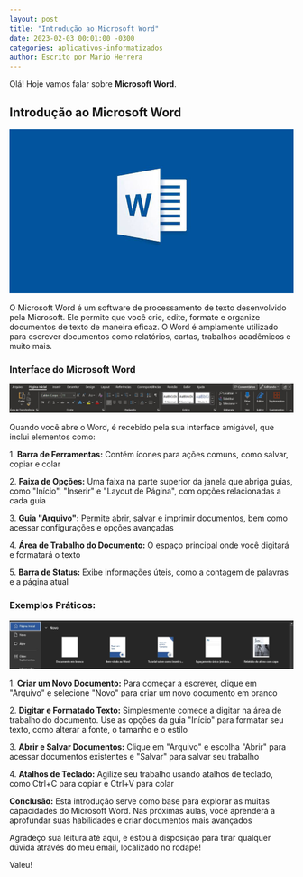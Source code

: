 ```yaml
---
layout: post
title: "Introdução ao Microsoft Word"
date: 2023-02-03 00:01:00 -0300
categories: aplicativos-informatizados
author: Escrito por Mario Herrera
---
```


Olá! Hoje vamos falar sobre **Microsoft Word**.

## Introdução ao Microsoft Word


![](https://github.com/mariopuebla17/blog/blob/main/_images/202302/word1.jpg?raw=true)

O Microsoft Word é um software de processamento de texto desenvolvido pela Microsoft. Ele permite que você crie, edite, formate e organize documentos de texto de maneira eficaz. O Word é amplamente utilizado para escrever documentos como relatórios, cartas, trabalhos acadêmicos e muito mais.

### Interface do Microsoft Word


![](https://github.com/mariopuebla17/blog/blob/main/_images/202302/word2.jpg?raw=true)

Quando você abre o Word, é recebido pela sua interface amigável, que inclui elementos como:

1\. **Barra de Ferramentas:** Contém ícones para ações comuns, como salvar, copiar e colar  

2\. **Faixa de Opções:** Uma faixa na parte superior da janela que abriga guias, como "Início", "Inserir" e "Layout de Página", com opções relacionadas a cada guia  

3\. **Guia "Arquivo":** Permite abrir, salvar e imprimir documentos, bem como acessar configurações e opções avançadas  

4\. **Área de Trabalho do Documento:** O espaço principal onde você digitará e formatará o texto  

5\. **Barra de Status:** Exibe informações úteis, como a contagem de palavras e a página atual

### Exemplos Práticos:


![](https://github.com/mariopuebla17/blog/blob/main/_images/202302/word3.jpg?raw=true)

1\. **Criar um Novo Documento:** Para começar a escrever, clique em "Arquivo" e selecione "Novo" para criar um novo documento em branco  

2\. **Digitar e Formatado Texto:** Simplesmente comece a digitar na área de trabalho do documento. Use as opções da guia "Início" para formatar seu texto, como alterar a fonte, o tamanho e o estilo  

3\. **Abrir e Salvar Documentos:** Clique em "Arquivo" e escolha "Abrir" para acessar documentos existentes e "Salvar" para salvar seu trabalho  

4\. **Atalhos de Teclado:** Agilize seu trabalho usando atalhos de teclado, como Ctrl+C para copiar e Ctrl+V para colar


**Conclusão:** Esta introdução serve como base para explorar as muitas capacidades do Microsoft Word. Nas próximas aulas, você aprenderá a aprofundar suas habilidades e criar documentos mais avançados  


Agradeço sua leitura até aqui, e estou à disposição para tirar qualquer dúvida através do meu email, localizado no rodapé!

Valeu!